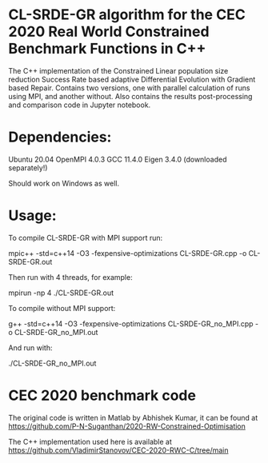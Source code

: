 # CL-SRDE-GR algorithm for the CEC 2020 Real World Constrained Benchmark Functions in C++

The C++ implementation of the Constrained Linear population size reduction Success Rate based adaptive Differential Evolution with Gradient based Repair. Contains two versions, one with parallel calculation of runs using MPI, and another without. Also contains the results post-processing and comparison code in Jupyter notebook.

# Dependencies: 

Ubuntu 20.04
OpenMPI 4.0.3
GCC 11.4.0
Eigen 3.4.0 (downloaded separately!)

Should work on Windows as well.

# Usage:

To compile CL-SRDE-GR with MPI support run:

mpic++ -std=c++14 -O3 -fexpensive-optimizations CL-SRDE-GR.cpp -o CL-SRDE-GR.out

Then run with 4 threads, for example:

mpirun -np 4 ./CL-SRDE-GR.out

To compile without MPI support:

g++ -std=c++14 -O3 -fexpensive-optimizations CL-SRDE-GR_no_MPI.cpp -o CL-SRDE-GR_no_MPI.out

And run with:

./CL-SRDE-GR_no_MPI.out

# CEC 2020 benchmark code

The original code is written in Matlab by Abhishek Kumar, it can be found at https://github.com/P-N-Suganthan/2020-RW-Constrained-Optimisation

The C++ implementation used here is available at https://github.com/VladimirStanovov/CEC-2020-RWC-C/tree/main